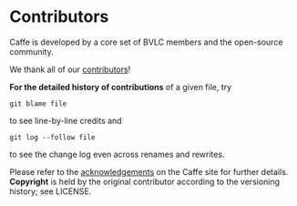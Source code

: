 # Contributors

Caffe is developed by a core set of BVLC members and the open-source community.

We thank all of our [contributors](https://github.com/BVLC/caffe/graphs/contributors)!

**For the detailed history of contributions** of a given file, try

    git blame file

to see line-by-line credits and

    git log --follow file

to see the change log even across renames and rewrites.

Please refer to the [acknowledgements](http://caffe.berkeleyvision.org/#acknowledgements) on the Caffe site for further details.
**Copyright** is held by the original contributor according to the versioning history; see LICENSE.
